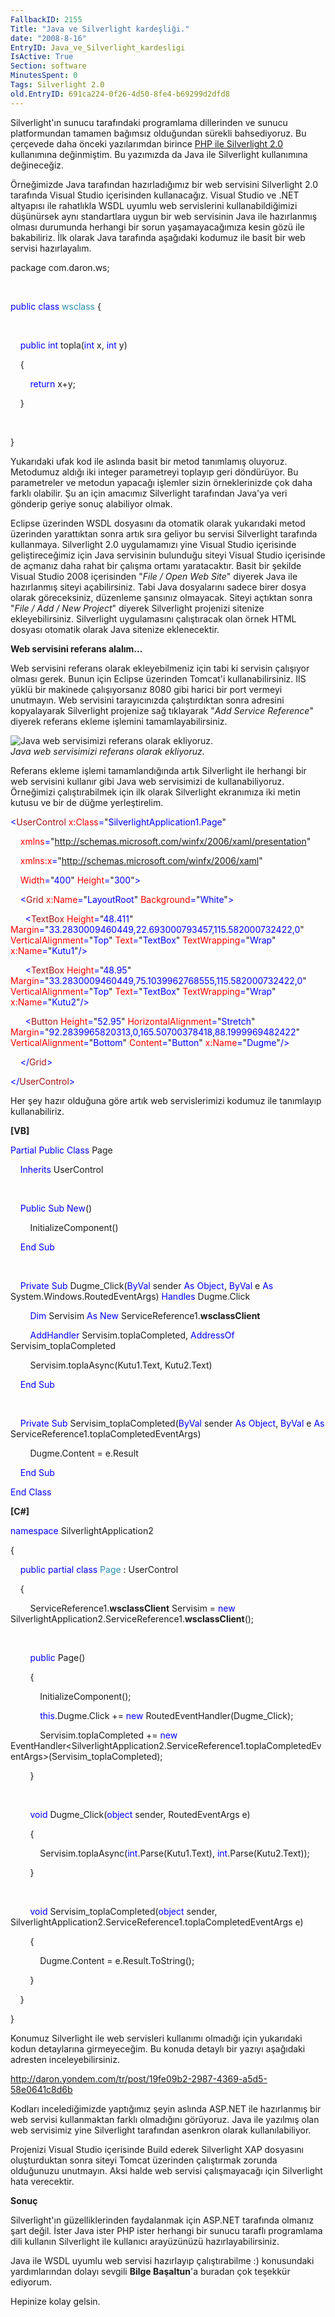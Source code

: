 ```yaml
---
FallbackID: 2155
Title: "Java ve Silverlight kardeşliği."
date: "2008-8-16"
EntryID: Java_ve_Silverlight_kardesligi
IsActive: True
Section: software
MinutesSpent: 0
Tags: Silverlight 2.0
old.EntryID: 691ca224-0f26-4d50-8fe4-b69299d2dfd8
---
```

Silverlight'ın sunucu tarafındaki programlama dillerinden ve sunucu
platformundan tamamen bağımsız olduğundan sürekli bahsediyoruz. Bu
çerçevede daha önceki yazılarımdan birince [PHP ile Silverlight
2.0](http://daron.yondem.com/tr/post/b133a50e-9d51-47bc-a552-fd2dcf871c00)
kullanımına değinmiştim. Bu yazımızda da Java ile Silverlight
kullanımına değineceğiz.

Örneğimizde Java tarafından hazırladığımız bir web servisini Silverlight
2.0 tarafında Visual Studio içerisinden kullanacağız. Visual Studio ve
.NET altyapısı ile rahatlıkla WSDL uyumlu web servislerini
kullanabildiğimizi düşünürsek aynı standartlara uygun bir web servisinin
Java ile hazırlanmış olması durumunda herhangi bir sorun
yaşamayacağımıza kesin gözü ile bakabiliriz. İlk olarak Java tarafında
aşağıdaki kodumuz ile basit bir web servisi hazırlayalım.

package com.daron.ws;

 

<span style="color: blue;">public</span> <span
style="color: blue;">class</span> <span
style="color: #2b91af;">wsclass</span> {

 

    <span style="color: blue;">public</span> <span
style="color: blue;">int</span> topla(<span
style="color: blue;">int</span> x, <span style="color: blue;">int</span>
y)

    {

        <span style="color: blue;">return</span> x+y;

    }

 

}

Yukarıdaki ufak kod ile aslında basit bir metod tanımlamış oluyoruz.
Metodumuz aldığı iki integer parametreyi toplayıp geri döndürüyor. Bu
parametreler ve metodun yapacağı işlemler sizin örneklerinizde çok daha
farklı olabilir. Şu an için amacımız Silverlight tarafından Java'ya veri
gönderip geriye sonuç alabiliyor olmak.

Eclipse üzerinden WSDL dosyasını da otomatik olarak yukarıdaki metod
üzerinden yarattıktan sonra artık sıra geliyor bu servisi Silverlight
tarafında kullanmaya. Silverlight 2.0 uygulamamızı yine Visual Studio
içerisinde geliştireceğimiz için Java servisinin bulunduğu siteyi Visual
Studio içerisinde de açmanız daha rahat bir çalışma ortamı yaratacaktır.
Basit bir şekilde Visual Studio 2008 içerisinden "*File / Open Web
Site*" diyerek Java ile hazırlanmış siteyi açabilirsiniz. Tabi Java
dosyalarını sadece birer dosya olarak göreceksiniz, düzenleme şansınız
olmayacak. Siteyi açtıktan sonra "*File / Add / New Project*" diyerek
Silverlight projenizi sitenize ekleyebilirsiniz. Silverlight
uygulamasını çalıştıracak olan örnek HTML dosyası otomatik olarak Java
sitenize eklenecektir.

**Web servisini referans alalım...**

Web servisini referans olarak ekleyebilmeniz için tabi ki servisin
çalışıyor olması gerek. Bunun için Eclipse üzerinden Tomcat'i
kullanabilirsiniz. IIS yüklü bir makinede çalışıyorsanız 8080 gibi
harici bir port vermeyi unutmayın. Web servisini tarayıcınızda
çalıştırdıktan sonra adresini kopyalayarak Silverlight projenize sağ
tıklayarak "*Add Service Reference*" diyerek referans ekleme işlemini
tamamlayabilirsiniz.

![Java web servisimizi referans olarak
ekliyoruz.](media/Java_ve_Silverlight_kardesligi/15082008_1.png)\
*Java web servisimizi referans olarak ekliyoruz.*

Referans ekleme işlemi tamamlandığında artık Silverlight ile herhangi
bir web servisini kullanır gibi Java web servisimizi de
kullanabiliyoruz. Örneğimizi çalıştırabilmek için ilk olarak Silverlight
ekranımıza iki metin kutusu ve bir de düğme yerleştirelim.

<span style="color: blue;">\<</span><span
style="color: #a31515;">UserControl</span><span style="color: blue;">
</span><span style="color: red;">x:Class</span><span
style="color: blue;">=</span>"<span
style="color: blue;">SilverlightApplication1.Page</span>"

<span style="color: blue;">    </span><span
style="color: red;">xmlns</span><span
style="color: blue;">=</span>"<span
style="color: blue;">http://schemas.microsoft.com/winfx/2006/xaml/presentation</span>"<span
style="color: blue;"> </span>

<span style="color: blue;">    </span><span
style="color: red;">xmlns:x</span><span
style="color: blue;">=</span>"<span
style="color: blue;">http://schemas.microsoft.com/winfx/2006/xaml</span>"<span
style="color: blue;"> </span>

<span style="color: blue;">    </span><span
style="color: red;">Width</span><span
style="color: blue;">=</span>"<span
style="color: blue;">400</span>"<span style="color: blue;"> </span><span
style="color: red;">Height</span><span
style="color: blue;">=</span>"<span
style="color: blue;">300</span>"<span style="color: blue;">\></span>

<span style="color: blue;">    \<</span><span
style="color: #a31515;">Grid</span><span style="color: blue;">
</span><span style="color: red;">x:Name</span><span
style="color: blue;">=</span>"<span
style="color: blue;">LayoutRoot</span>"<span style="color: blue;">
</span><span style="color: red;">Background</span><span
style="color: blue;">=</span>"<span
style="color: blue;">White</span>"<span style="color: blue;">\></span>

<span style="color: blue;">      \<</span><span
style="color: #a31515;">TextBox</span><span style="color: blue;">
</span><span style="color: red;">Height</span><span
style="color: blue;">=</span>"<span
style="color: blue;">48.411</span>"<span style="color: blue;">
</span><span style="color: red;">Margin</span><span
style="color: blue;">=</span>"<span
style="color: blue;">33.2830009460449,22.693000793457,115.582000732422,0</span>"<span
style="color: blue;"> </span><span
style="color: red;">VerticalAlignment</span><span
style="color: blue;">=</span>"<span
style="color: blue;">Top</span>"<span style="color: blue;"> </span><span
style="color: red;">Text</span><span style="color: blue;">=</span>"<span
style="color: blue;">TextBox</span>"<span style="color: blue;">
</span><span style="color: red;">TextWrapping</span><span
style="color: blue;">=</span>"<span
style="color: blue;">Wrap</span>"<span style="color: blue;">
</span><span style="color: red;">x:Name</span><span
style="color: blue;">=</span>"<span
style="color: blue;">Kutu1</span>"<span style="color: blue;">/\></span>

<span style="color: blue;">      \<</span><span
style="color: #a31515;">TextBox</span><span style="color: blue;">
</span><span style="color: red;">Height</span><span
style="color: blue;">=</span>"<span
style="color: blue;">48.95</span>"<span style="color: blue;">
</span><span style="color: red;">Margin</span><span
style="color: blue;">=</span>"<span
style="color: blue;">33.2830009460449,75.1039962768555,115.582000732422,0</span>"<span
style="color: blue;"> </span><span
style="color: red;">VerticalAlignment</span><span
style="color: blue;">=</span>"<span
style="color: blue;">Top</span>"<span style="color: blue;"> </span><span
style="color: red;">Text</span><span style="color: blue;">=</span>"<span
style="color: blue;">TextBox</span>"<span style="color: blue;">
</span><span style="color: red;">TextWrapping</span><span
style="color: blue;">=</span>"<span
style="color: blue;">Wrap</span>"<span style="color: blue;">
</span><span style="color: red;">x:Name</span><span
style="color: blue;">=</span>"<span
style="color: blue;">Kutu2</span>"<span style="color: blue;">/\></span>

<span style="color: blue;">      \<</span><span
style="color: #a31515;">Button</span><span style="color: blue;">
</span><span style="color: red;">Height</span><span
style="color: blue;">=</span>"<span
style="color: blue;">52.95</span>"<span style="color: blue;">
</span><span style="color: red;">HorizontalAlignment</span><span
style="color: blue;">=</span>"<span
style="color: blue;">Stretch</span>"<span style="color: blue;">
</span><span style="color: red;">Margin</span><span
style="color: blue;">=</span>"<span
style="color: blue;">92.2839965820313,0,165.50700378418,88.1999969482422</span>"<span
style="color: blue;"> </span><span
style="color: red;">VerticalAlignment</span><span
style="color: blue;">=</span>"<span
style="color: blue;">Bottom</span>"<span style="color: blue;">
</span><span style="color: red;">Content</span><span
style="color: blue;">=</span>"<span
style="color: blue;">Button</span>"<span style="color: blue;">
</span><span style="color: red;">x:Name</span><span
style="color: blue;">=</span>"<span
style="color: blue;">Dugme</span>"<span style="color: blue;">/\></span>

<span style="color: blue;">    \</</span><span
style="color: #a31515;">Grid</span><span style="color: blue;">\></span>

<span style="color: blue;">\</</span><span
style="color: #a31515;">UserControl</span><span
style="color: blue;">\></span>

Her şey hazır olduğuna göre artık web servislerimizi kodumuz ile
tanımlayıp kullanabiliriz.

**[VB]**

<span style="color: blue;">Partial</span> <span
style="color: blue;">Public</span> <span
style="color: blue;">Class</span> Page

    <span style="color: blue;">Inherits</span> UserControl

 

    <span style="color: blue;">Public</span> <span
style="color: blue;">Sub</span> <span style="color: blue;">New</span>()

        InitializeComponent()

    <span style="color: blue;">End</span> <span
style="color: blue;">Sub</span>

 

    <span style="color: blue;">Private</span> <span
style="color: blue;">Sub</span> Dugme\_Click(<span
style="color: blue;">ByVal</span> sender <span
style="color: blue;">As</span> <span style="color: blue;">Object</span>,
<span style="color: blue;">ByVal</span> e <span
style="color: blue;">As</span> System.Windows.RoutedEventArgs) <span
style="color: blue;">Handles</span> Dugme.Click

        <span style="color: blue;">Dim</span> Servisim <span
style="color: blue;">As</span> <span style="color: blue;">New</span>
ServiceReference1.**wsclassClient**

        <span style="color: blue;">AddHandler</span>
Servisim.toplaCompleted, <span style="color: blue;">AddressOf</span>
Servisim\_toplaCompleted

        Servisim.toplaAsync(Kutu1.Text, Kutu2.Text)

    <span style="color: blue;">End</span> <span
style="color: blue;">Sub</span>

 

    <span style="color: blue;">Private</span> <span
style="color: blue;">Sub</span> Servisim\_toplaCompleted(<span
style="color: blue;">ByVal</span> sender <span
style="color: blue;">As</span> <span style="color: blue;">Object</span>,
<span style="color: blue;">ByVal</span> e <span
style="color: blue;">As</span>
ServiceReference1.toplaCompletedEventArgs)

        Dugme.Content = e.Result

    <span style="color: blue;">End</span> <span
style="color: blue;">Sub</span>

<span style="color: blue;">End</span> <span
style="color: blue;">Class</span>

**[C\#]**

<span style="color: blue;">namespace</span> SilverlightApplication2

{

    <span style="color: blue;">public</span> <span
style="color: blue;">partial</span> <span
style="color: blue;">class</span> <span
style="color: #2b91af;">Page</span> : UserControl

    {

        ServiceReference1.**wsclassClient** Servisim = <span
style="color: blue;">new</span>
SilverlightApplication2.ServiceReference1.**wsclassClient**();

 

        <span style="color: blue;">public</span> Page()

        {

            InitializeComponent();

            <span style="color: blue;">this</span>.Dugme.Click += <span
style="color: blue;">new</span> RoutedEventHandler(Dugme\_Click);

            Servisim.toplaCompleted += <span
style="color: blue;">new</span>
EventHandler\<SilverlightApplication2.ServiceReference1.toplaCompletedEventArgs\>(Servisim\_toplaCompleted);

        }

 

        <span style="color: blue;">void</span> Dugme\_Click(<span
style="color: blue;">object</span> sender, RoutedEventArgs e)

        {

            Servisim.toplaAsync(<span
style="color: blue;">int</span>.Parse(Kutu1.Text), <span
style="color: blue;">int</span>.Parse(Kutu2.Text));

        }

 

        <span style="color: blue;">void</span>
Servisim\_toplaCompleted(<span style="color: blue;">object</span>
sender,
SilverlightApplication2.ServiceReference1.toplaCompletedEventArgs e)

        {

            Dugme.Content = e.Result.ToString();

        }

    }

}

Konumuz Silverlight ile web servisleri kullanımı olmadığı için
yukarıdaki kodun detaylarına girmeyeceğim. Bu konuda detaylı bir yazıyı
aşağıdaki adresten inceleyebilirsiniz.

<http://daron.yondem.com/tr/post/19fe09b2-2987-4369-a5d5-58e0641c8d6b>

Kodları incelediğimizde yaptığımız şeyin aslında ASP.NET ile hazırlanmış
bir web servisi kullanmaktan farklı olmadığını görüyoruz. Java ile
yazılmış olan web servisimiz yine Silverlight tarafından asenkron olarak
kullanılabiliyor.

Projenizi Visual Studio içerisinde Build ederek Silverlight XAP
dosyasını oluşturduktan sonra siteyi Tomcat üzerinden çalıştırmak
zorunda olduğunuzu unutmayın. Aksi halde web servisi çalışmayacağı için
Silverlight hata verecektir.

**Sonuç**

Silverlight'ın güzelliklerinden faydalanmak için ASP.NET tarafında
olmanız şart değil. İster Java ister PHP ister herhangi bir sunucu
taraflı programlama dili kullanın Silverlight ile kullanıcı arayüzünüzü
hazırlayabilirsiniz.

Java ile WSDL uyumlu web servisi hazırlayıp çalıştırabilme :)
konusundaki yardımlarından dolayı sevgili **Bilge Başaltun**'a buradan
çok teşekkür ediyorum.

Hepinize kolay gelsin.


